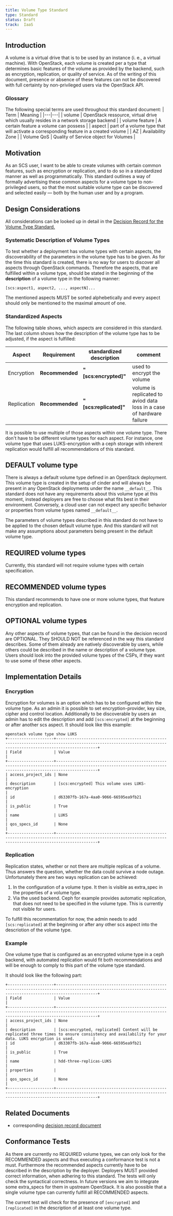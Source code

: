 ```yaml
---
title: Volume Type Standard
type: Standard
status: Draft
track:  IaaS
---
```


## Introduction

A volume is a virtual drive that is to be used by an instance (i. e., a virtual machine). With OpenStack,
each volume is created per a type that determines basic features of the volume as provided by the backend,
such as encryption, replication, or quality of service. As of the writing of this document, presence or absence of these
features can not be discovered with full certainty by non-privileged users via the OpenStack API.

### Glossary

The following special terms are used throughout this standard document:
| Term | Meaning |
|---|---|
| volume | OpenStack ressource, virtual drive which usually resides in a network storage backend |
| volume feature | A certain feature a volume can possess |
| aspect | part of a volume type that will activate a corresponding feature in a created volume |
| AZ | Availability Zone |
| Volume QoS | Quality of Service object for Volumes |

## Motivation

As an SCS user, I want to be able to create volumes with certain common features, such as encryption or
replication, and to do so in a standardized manner as well as programmatically.
This standard outlines a way of formally advertising these common aspects for a volume type to
non-privileged users, so that the most suitable volume type can be discovered and selected easily — both by
the human user and by a program.

## Design Considerations

All considerations can be looked up in detail in the [Decision Record for the Volume Type Standard.](https://github.com/SovereignCloudStack/standards/blob/main/Standards/scs-0111-v1-volume-type-decisions.md)

### Systematic Description of Volume Types

To test whether a deployment has volume types with certain aspects, the discoverability of the parameters in the volume type has to be given. As for the time this standard is created, there is no way for users to discover all aspects through OpenStack commands. Therefore the aspects, that are fulfilled within a volume type, should be stated in the beginning of the **description** of a volume type in the following manner:

`[scs:aspect1, aspect2, ..., aspectN]...`

The mentioned aspects MUST be sorted alphebetically and every aspect should only be mentioned to the maximal amount of one.

### Standardized Aspects

The following table shows, which aspects are considered in this standard. The last column shows how the description of the volume type has to be adjusted, if the aspect is fulfilled:

| Aspect | Requirement | standardized description | comment |
| ---- | ---- | ------ | ------ |
| Encryption | **Recommended** | **"[scs:encrypted]"** | used to encrypt the volume |
| Replication | **Recommended** | **"[scs:replicated]"** | volume is replicated to aviod data loss in a case of hardware failure |

It is possible to use multiple of those aspects within one volume type. There don't have to be different volume types for each aspect.
For instance, one volume type that uses LUKS-encryption with a ceph storage with inherent replication would fulfill all recommendations of this standard.

## DEFAULT volume type

There is always a default volume type defined in an OpenStack deployment. This volume type is created in the setup of cinder and will always be present in any OpenStack deployments under the name `__default__`. This standard does not have any requirements about this volume type at this moment, instead deployers are free to choose what fits best in their environment. Conversely, a cloud user can not expect any specific behavior or properties from volume types named `__default__`.

The parameters of volume types described in this standard do not have to be applied to the chosen default volume type. And this standard will not make any assumptions about parameters being present in the default volume type.

## REQUIRED volume types

Currently, this standard will not require volume types with certain specification.

## RECOMMENDED volume types

This standard recommends to have one or more volume types, that feature encryption and replication.

## OPTIONAL volume types

Any other aspects of volume types, that can be found in the decision record are OPTIONAL. They SHOULD NOT be referenced in the way this standard describes. Some of them already are natively discoverable by users, while others could be described in the name or description of a volume type. Users should look into the provided volume types of the CSPs, if they want to use some of these other aspects.

## Implementation Details

### Encryption

Encryption for volumes is an option which has to be configured within the volume type. As an admin it is possible to set encryption-provider, key size, cipher and control location. Additionally to be discoverable by users an admin has to edit the description and add `[scs:encrypted]` at the beginning or after another scs aspect. It should look like this example:

```text
openstack volume type show LUKS
+--------------------+--------------------------------------------------------------------------------------------------------------------------------------------------------------+
| Field              | Value                                                                                                                                                        |
+--------------------+--------------------------------------------------------------------------------------------------------------------------------------------------------------+
| access_project_ids | None                                                                                                                                                         |
| description        | [scs:encrypted] This volume uses LUKS-encryption                                                                                                             |
| id                 | d63307fb-167a-4aa0-9066-66595ea9fb21                                                                                                                         |
| is_public          | True                                                                                                                                                         |
| name               | LUKS                                                                                                                                                         |
| qos_specs_id       | None                                                                                                                                                         |
+--------------------+--------------------------------------------------------------------------------------------------------------------------------------------------------------+
```

### Replication

Replication states, whether or not there are multiple replicas of a volume. Thus answers the question, whether the data could survive a node outage. Unfortunately there are two ways replication can be achieved:

1. In the configuration of a volume type. It then is visible as extra_spec in the properties of a volume type.
2. Via the used backend. Ceph for example provides automatic replication, that does not need to be specified in the volume type. This is currently not visible for users.

To fulfill this recommentation for now, the admin needs to add `[scs:replicated]` at the beginning or after any other scs aspect into the descriotion of the volume type.

### Example

One volume type that is configured as an encrypted volume type in a ceph backend, with automated replication would fit both recommendations and will be enough to comply to this part of the volume type standard.

It should look like the following part:

```text
+--------------------+--------------------------------------------------------------------------------------------------------------------------------------------------------------+
| Field              | Value                                                                                                                                                        |
+--------------------+--------------------------------------------------------------------------------------------------------------------------------------------------------------+
| access_project_ids | None                                                                                                                                                         |
| description        | [scs:encrypted, replicated] Content will be replicated three times to ensure consistency and availability for your data. LUKS encryption is used.        |
| id                 | d63307fb-167a-4aa0-9066-66595ea9fb21                                                                                                                         |
| is_public          | True                                                                                                                                                         |
| name               | hdd-three-replicas-LUKS                                                                                                                                      |
| properties         |                                                                                                                                                              |
| qos_specs_id       | None                                                                                                                                                         |
+--------------------+--------------------------------------------------------------------------------------------------------------------------------------------------------------+
```

## Related Documents

- corresponding [decision record document](https://github.com/SovereignCloudStack/standards/blob/main/Standards/scs-0111-v1-volume-type-decisions.md)

## Conformance Tests

As there are currently no REQUIRED volume types, we can only look for the RECOMMENDED aspects and thus executing a conformance test is not a must.
Furthermore the recommended aspects currently have to be described in the description by the deployer.
Deployers MUST provided correct information, when adhering to this standard.
The tests will only check the syntactical correctness.
In future versions we aim to integrate some extra_specs for them in upstream OpenStack.
It is also possible that a single volume type can currently fulfill all RECOMMENDED aspects.

The current test will check for the presence of `[encrypted]` and `[replicated]` in the description of at least one volume type.

